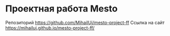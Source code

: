 # Проектная работа Mesto
Репозиторий https://github.com/MihailUj/mesto-project-ff
Ссылка на сайт https://mihailuj.github.io/mesto-project-ff/